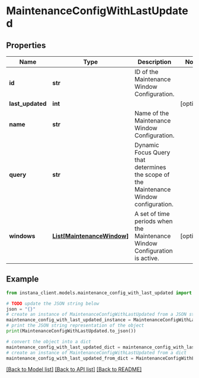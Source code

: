 # MaintenanceConfigWithLastUpdated


## Properties

Name | Type | Description | Notes
------------ | ------------- | ------------- | -------------
**id** | **str** | ID of the Maintenance Window Configuration. | 
**last_updated** | **int** |  | [optional] 
**name** | **str** | Name of the Maintenance Window Configuration. | 
**query** | **str** | Dynamic Focus Query that determines the scope of the Maintenance Window configuration. | 
**windows** | [**List[MaintenanceWindow]**](MaintenanceWindow.md) | A set of time periods when the Maintenance Window Configuration is active. | [optional] 

## Example

```python
from instana_client.models.maintenance_config_with_last_updated import MaintenanceConfigWithLastUpdated

# TODO update the JSON string below
json = "{}"
# create an instance of MaintenanceConfigWithLastUpdated from a JSON string
maintenance_config_with_last_updated_instance = MaintenanceConfigWithLastUpdated.from_json(json)
# print the JSON string representation of the object
print(MaintenanceConfigWithLastUpdated.to_json())

# convert the object into a dict
maintenance_config_with_last_updated_dict = maintenance_config_with_last_updated_instance.to_dict()
# create an instance of MaintenanceConfigWithLastUpdated from a dict
maintenance_config_with_last_updated_from_dict = MaintenanceConfigWithLastUpdated.from_dict(maintenance_config_with_last_updated_dict)
```
[[Back to Model list]](../README.md#documentation-for-models) [[Back to API list]](../README.md#documentation-for-api-endpoints) [[Back to README]](../README.md)


